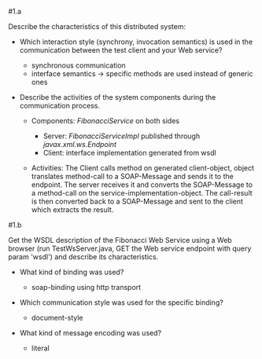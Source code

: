 #1.a

Describe the characteristics of this distributed system:

- Which interaction style (synchrony, invocation semantics) is used in the
communication between the test client and your Web service?
  - synchronous communication
  - interface semantics -> specific methods are used instead of generic ones

- Describe the activities of the system components during the communication
process.
  - Components: _FibonacciService_ on both sides
    - Server: _FibonacciServiceImpl_ published through _javax.xml.ws.Endpoint_
    - Client: interface implementation generated from wsdl
  
  - Activities: The Client calls method on generated client-object, object translates method-call to a SOAP-Message and sends it to the endpoint. 
  The server receives it and converts the SOAP-Message to a method-call on the service-implementation-object.
  The call-result is then converted back to a SOAP-Message and sent to the client which extracts the result.

#1.b

Get the WSDL description of the Fibonacci Web Service using a Web browser (run TestWsServer.java, GET the Web service endpoint with query param 'wsdl') and describe its
characteristics.

- What kind of binding was used?
  - soap-binding using http transport
  
- Which communication style was used for the specific binding?
  - document-style
  
- What kind of message encoding was used?
  - literal